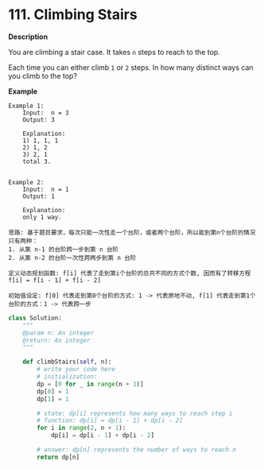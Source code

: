 # 111. Climbing Stairs

**Description**

You are climbing a stair case. It takes `n` steps to reach to the top.

Each time you can either climb `1` or `2` steps. In how many distinct ways can you climb to the top?

**Example**

```
Example 1:
	Input:  n = 3
	Output: 3
	
	Explanation:
	1) 1, 1, 1
	2) 1, 2
	3) 2, 1
	total 3.


Example 2:
	Input:  n = 1
	Output: 1
	
	Explanation:  
	only 1 way.
```

```
思路: 基于题目要求，每次只能一次性走一个台阶，或者两个台阶，所以能到第n个台阶的情况只有两种：
1. 从第 n-1 的台阶跨一步到第 n 台阶
2. 从第 n-2 的台阶一次性跨两步到第 n 台阶

定义动态规划函数: f[i] 代表了走到第i个台阶的总共不同的方式个数, 因而有了转移方程 f[i] = f[i - 1] + f[i - 2]

初始值设定: f[0] 代表走到第0个台阶的方式: 1 -> 代表原地不动, f[1] 代表走到第1个台阶的方式：1 -> 代表跨一步
```

```python
class Solution:
    """
    @param n: An integer
    @return: An integer
    """

    def climbStairs(self, n):
        # write your code here
        # initialization:
        dp = [0 for _ in range(n + 1)]
        dp[0] = 1
        dp[1] = 1

        # state: dp[i] represents how many ways to reach step i
        # function: dp[i] = dp[i - 1] + dp[i - 2]
        for i in range(2, n + 1):
            dp[i] = dp[i - 1] + dp[i - 2]

        # answer: dp[n] represents the number of ways to reach n
        return dp[n]
```